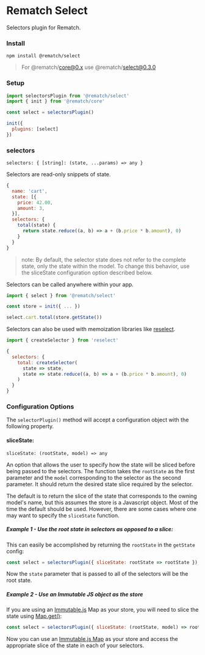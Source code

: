 # Rematch Select

Selectors plugin for Rematch.

### Install

```
npm install @rematch/select
```

> For @rematch/core@0.x use @rematch/select@0.3.0

### Setup

```js
import selectorsPlugin from '@rematch/select'
import { init } from '@rematch/core'

const select = selectorsPlugin()

init({
  plugins: [select]
})
```

### selectors

`selectors: { [string]: (state, ...params) => any }`

Selectors are read-only snippets of state.

```js
{
  name: 'cart',
  state: [{
    price: 42.00,
    amount: 3,
  }],
  selectors: {
    total(state) {
      return state.reduce((a, b) => a + (b.price * b.amount), 0)
    }
  }
}
```

> note: By default, the selector state does not refer to the complete state, only the state within the model.
To change this behavior, use the sliceState configuration option described below.

Selectors can be called anywhere within your app.

```js
import { select } from '@rematch/select'

const store = init({ ... })

select.cart.total(store.getState())
```

Selectors can also be used with memoization libraries like [reselect](https://github.com/reactjs/reselect).

```js
import { createSelector } from 'reselect'

{
  selectors: {
    total: createSelector(
      state => state,
      state => state.reduce((a, b) => a + (b.price * b.amount), 0)
    )
  }
}
```

### Configuration Options

The `selectorPlugin()` method will accept a configuration object with the following property.

#### sliceState:

`sliceState: (rootState, model) => any`

An option that allows the user to specify how the state will be sliced before being passed to the selectors.
The function takes the `rootState` as the first parameter and the `model` corresponding to the selector as the
second parameter.  It should return the desired state slice required by the selector.

The default is to return the slice of the state that corresponds to the owning model's name,
but this assumes the store is a Javascript object. Most of the time the default should be used.
However, there are some cases where one may want to specify the `sliceState` function.

##### Example 1 - Use the root state in selectors as opposed to a slice:

This can easily be accomplished by returning the `rootState` in the `getState` config:

```js
const select = selectorsPlugin({ sliceState: rootState => rootState });
```

Now the `state` parameter that is passed to all of the selectors will be the root state.

##### Example 2 - Use an Immutable JS object as the store

If you are using an [Immutable.js](https://facebook.github.io/immutable-js/) Map as your store, you will need to slice
the state using [Map.get()](http://facebook.github.io/immutable-js/docs/#/Map/get):

```js
const select = selectorsPlugin({ sliceState: (rootState, model) => rootState.get(model.name) })
```

Now you can use an [Immutable.js Map](http://facebook.github.io/immutable-js/docs/#/Map) as your store and access the
appropriate slice of the state in each of your selectors.

